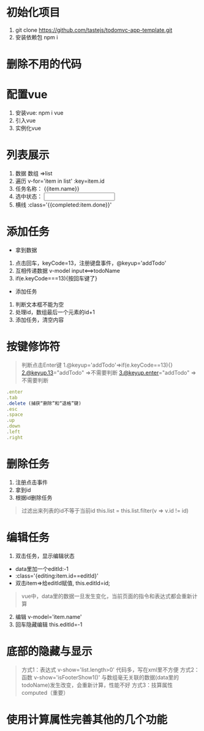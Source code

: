 # 初始化项目

1. git clone https://github.com/tastejs/todomvc-app-template.git
2. 安装依赖包 npm i

# 删除不用的代码

# 配置vue
1. 安装vue: npm i vue
2. 引入vue <script src="./node_modules/vue/dist/vue.js"></script>
3. 实例化vue

# 列表展示
1. 数据 数组 =>list
2. 遍历 v-for='item in list' :key=item.id
3. 任务名称： {{item.name}}
4. 选中状态： <input v-model='item.done'>
5. 横线  :class='{{completed:item.done}}'

# 添加任务
- 拿到数据
1. 点击回车，keyCode=13，注册键盘事件，@keyup='addTodo'
2. 互相传递数据 v-model input<==>todoName
3. if(e.keyCode===13){按回车键了}
- 添加任务
1. 判断文本框不能为空
2. 处理id，数组最后一个元素的id+1
3. 添加任务，清空内容

# 按键修饰符
> 判断点击Enter键
> 1.@keyup='addTodo'=>if(e.keyCode==13){}
> 2.@keyup.13="addTodo" =>不需要判断
> 3.@keyup.enter="addTodo" =>不需要判断
```js
.enter
.tab
.delete (捕获“删除”和“退格”键)
.esc
.space
.up
.down
.left
.right
```

# 删除任务
1. 注册点击事件
2. 拿到id
3. 根据id删除任务
> 过滤出来列表的id不等于当前id
> this.list = this.list.filter(v => v.id != id)

# 编辑任务
1. 双击任务，显示编辑状态
- data里加一个editId:-1
- :class='{editing:item.id==editId}'
- 双击item=>给editId赋值, this.editId=id;
> vue中，data里的数据一旦发生变化，当前页面的指令和表达式都会重新计算
2. 编辑 v-model='item.name'
3. 回车隐藏编辑 this.editId=-1

# 底部的隐藏与显示
> 方式1：表达式 v-show='list.length>0'
> 代码多，写在xml里不方便
> 方式2：函数 v-show='isFooterShow1()'
> 与数组毫无关联的数据(data里的todoName)发生改变，会重新计算，性能不好
> 方式3：技算属性 computed（重要）

# 使用计算属性完善其他的几个功能


